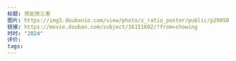 ```yaml
---
标题: 周处除三害
图片: https://img3.doubanio.com/view/photo/s_ratio_poster/public/p2905021483.webp
链接: https://movie.douban.com/subject/36151692/?from=showing
时时: "2024"
评价: 
tags:
---
```


